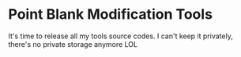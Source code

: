# Point Blank Modification Tools

It's time to release all my tools source codes. I can't keep it privately, there's no private storage anymore LOL
